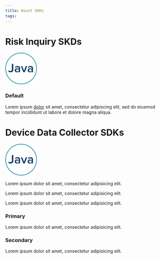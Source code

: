 ```yaml
---
title: Kount SDKs
tags: 
---
```


# Risk Inquiry SKDs

<div class="uk-card uk-card-default uk-card-body uk-width-1-3@m">
  <div class="uk-card-media-top">
                <img class="uk-align-center" width="100" height="100" src="/uploads/Java logo@4x-50.jpg" alt="">
            </div>
    <h3 class="uk-card-title">Default</h3>
    <p>Lorem ipsum <a href="#">dolor</a> sit amet, consectetur adipiscing elit, sed do eiusmod tempor incididunt ut labore et dolore magna aliqua.</p>
</div>



# Device Data Collector SDKs

<div class="uk-child-width-1-3@m uk-grid-small uk-grid-match" uk-grid>
    <div>
        <div class="uk-card uk-card-default uk-card-body">
              <img class="uk-align-center" width="100" height="100" src="/uploads/Java logo@4x-50.jpg" alt="">
            <p>Lorem ipsum dolor sit amet, consectetur adipisicing elit.</p>
            <p>Lorem ipsum dolor sit amet, consectetur adipisicing elit.</p>
            <p>Lorem ipsum dolor sit amet, consectetur adipisicing elit.</p>
        </div>
    </div>
    <div>
        <div class="uk-card uk-card-primary uk-card-body">
            <h3 class="uk-card-title">Primary</h3>
            <p>Lorem ipsum dolor sit amet, consectetur adipisicing elit.</p>
        </div>
    </div>
    <div>
        <div class="uk-card uk-card-secondary uk-card-body">
            <h3 class="uk-card-title">Secondary</h3>
            <p>Lorem ipsum dolor sit amet, consectetur adipisicing elit.</p>
        </div>
    </div>
</div>
